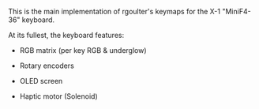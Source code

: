This is the main implementation of rgoulter's keymaps for the X-1 "MiniF4-36" keyboard.

At its fullest, the keyboard features:

- RGB matrix (per key RGB & underglow)

- Rotary encoders

- OLED screen

- Haptic motor (Solenoid)
